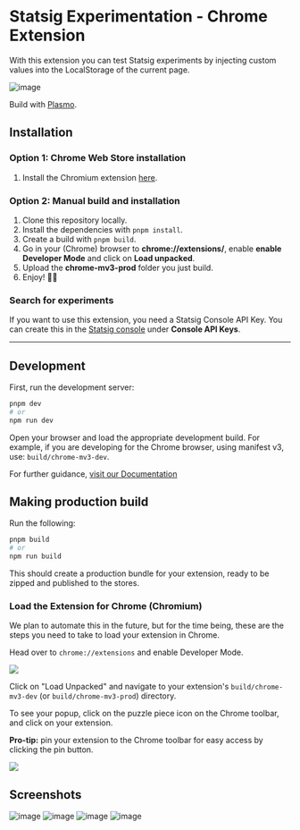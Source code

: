 # Statsig Experimentation - Chrome Extension

With this extension you can test Statsig experiments by injecting custom values
into the LocalStorage of the current page.

![image](https://github.com/aaron5670/statsig-browser-extension/assets/17295145/15e15741-6c07-41eb-aa14-27180f716d24)

Build with [Plasmo](https://docs.plasmo.com/).

## Installation

### Option 1: Chrome Web Store installation

1. Install the Chromium
   extension [here](https://chrome.google.com/webstore/detail/statsig-features-and-expe/doialjibpidkdpdneplcnmkbdojpagdd/).

### Option 2: Manual build and installation

1. Clone this repository locally.
2. Install the dependencies with ``pnpm install``.
3. Create a build with ``pnpm build``.
4. Go in your (Chrome) browser to **chrome://extensions/**, enable **enable Developer Mode** and click on **Load
   unpacked**.
5. Upload the **chrome-mv3-prod** folder you just build.
6. Enjoy! 🙂🧪

### Search for experiments

If you want to use this extension, you need a Statsig Console API Key.
You can create this in the [Statsig console](https://console.statsig.com/api_keys) under **Console API Keys**.


---

## Development

First, run the development server:

```bash
pnpm dev
# or
npm run dev
```

Open your browser and load the appropriate development build. For example, if you are developing for the Chrome browser,
using manifest v3, use: `build/chrome-mv3-dev`.

For further guidance, [visit our Documentation](https://docs.plasmo.com/)

## Making production build

Run the following:

```bash
pnpm build
# or
npm run build
```

This should create a production bundle for your extension, ready to be zipped and published to the stores.

### Load the Extension for Chrome (Chromium)

We plan to automate this in the future, but for the time being, these are the steps you need to take to load your
extension in Chrome.

Head over to `chrome://extensions` and enable Developer Mode.

![](https://docs.plasmo.com/screenshots/developer_mode.png)

Click on "Load Unpacked" and navigate to your extension's `build/chrome-mv3-dev` (or `build/chrome-mv3-prod`) directory.

To see your popup, click on the puzzle piece icon on the Chrome toolbar, and click on your extension.

**Pro-tip:** pin your extension to the Chrome toolbar for easy access by clicking the pin button.

![](https://docs.plasmo.com/screenshots/popup_example.png)


## Screenshots
![image](https://github.com/aaron5670/statsig-browser-extension/assets/17295145/a6f89a77-562a-4313-bc1c-bd864cedb66e)
![image](https://github.com/aaron5670/statsig-browser-extension/assets/17295145/ceb10db9-e5d8-49e4-9122-b41ce8c21f97)
![image](https://github.com/aaron5670/statsig-browser-extension/assets/17295145/e772c8df-35e3-4659-b021-3c891f7c1360)
![image](https://github.com/aaron5670/statsig-browser-extension/assets/17295145/266e82c0-dcbd-4072-82d5-2bc4cd478803)



